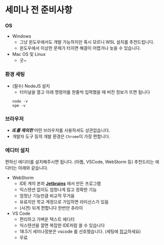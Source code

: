 # 세미나 전 준비사항

### OS

- Windows
    - 그냥 윈도우에서도 개발 가능하지만 혹시 모르니 WSL 설치를 추천드립니다.
    - 윈도우에서 이상한 문제가 터지면 해결이 어렵거나 늦을 수 있습니다.
- Mac OS 및 Linux
    - 굿~

### 환경 세팅

- (필수) NodeJS 설치
  - 터미널을 열고 아래 명령어를 한줄씩 입력했을 때 버전 정보가 뜨면 됩니다
  ```
  node -v
  npm -v
  ```

### 브라우저

- ***IE를 제외한*** 어떤 브라우저를 사용하셔도 상관없습니다.
- 개발자 도구 등의 개발 환경은 `Chrome`이 가장 편합니다.

### 에디터 설치

편하신 에디터를 설치해주시면 됩니다. (아톰, VSCode, WebStorm 등) 추천드리는 에디터는 아래와 같습니다.

- WebStorm
    - IDE 계의 본좌 [**Jetbrains**](https://www.jetbrains.com/ko-kr/) 에서 만든 프로그램
    - 익스텐션 없이도 엄청나게 많고 정확한 기능
    - 엄청난 기능만큼 비교적 무거움
    - 유료지만 학교 계정으로 가입하면 라이선스가 있음
    - (사견) 되게 편합니다 한번만 츄라이
- VS Code
    - 편리하고 가벼운 텍스트 에디터
    - 익스텐션을 깔면 복잡한 IDE처럼 쓸 수 있습니다
    - 18.5기 세미나장분은 vscode 를 선호했습니다. (세팅에 [참고](https://github.com/wafflestudio/18.5-rookies/tree/master/frontend#%EC%97%90%EB%94%94%ED%84%B0-%EC%84%A4%EC%B9%98)하세요)
    - 무료
